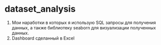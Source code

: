 # dataset_analysis
1. Мои наработки в которых я использую SQL запросы для получения данных, а также библиотеку seaborn для визуализации полученных данных.
2. Dashboard сделанный в Excel
